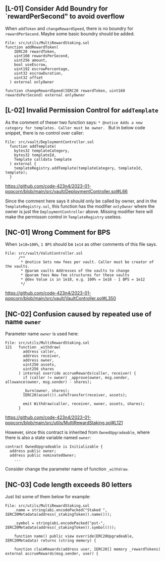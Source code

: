 ## [L-01] Consider Add Boundry for `rewardPerSecond" to avoid overflow

When `addToken` and `changeRewardSpeed`, there is no boundry for `rewardPerSecond`. Maybe some basic boundry should be added.

```solidity
File: src/utils/MultiRewardStaking.sol
function addRewardToken(
    IERC20 rewardToken,
    uint160 rewardsPerSecond,
    uint256 amount,
    bool useEscrow,
    uint192 escrowPercentage,
    uint32 escrowDuration,
    uint32 offset
  ) external onlyOwner

function changeRewardSpeed(IERC20 rewardToken, uint160 rewardsPerSecond) external onlyOwner
```
## [L-02] Invalid Permission Control for `addTemplate`

As the comment of theser two function says: `* @notice Adds a new category for templates. Caller must be owner. ` But in below code snippet, there is no control over caller:
```solidity
File: src/vault/DeploymentController.sol
  function addTemplate(
    bytes32 templateCategory,
    bytes32 templateId,
    Template calldata template
  ) external {
    templateRegistry.addTemplate(templateCategory, templateId, template);
  }
```

https://github.com/code-423n4/2023-01-popcorn/blob/main/src/vault/DeploymentController.sol#L66

Since the comment here says it should only be called by owner, and in the `TemplateRegistry.sol`, this function has the modifier `onlyOwner` where the owner is just the `DeploymentController` above. Missing modifier here will make the permisson control in `TemplateRegistry` useless.

## [NC-01] Wrong Comment for BPS
When `1e18=100%`, `1 BPS` should be `1e14` as other comments of this file says.
```solidity
File: src/vault/ValutController.sol
      /**
       * @notice Sets new fees per vault. Caller must be creator of the vaults.
       * @param vaults Addresses of the vaults to change
       * @param fees New fee structures for these vaults
       * @dev Value is in 1e18, e.g. 100% = 1e18 - 1 BPS = 1e12
       */
```
https://github.com/code-423n4/2023-01-popcorn/blob/main/src/vault/VaultController.sol#L350

## [NC-02] Confusion caused by repeated use of name `owner`

Parameter name `owner` is used here:
```solidity
File: src/utils/MultiRewardStaking.sol
121   function _withdraw(
        address caller,
        address receiver,
        address owner,
        uint256 assets,
        uint256 shares
      ) internal override accrueRewards(caller, receiver) {
        if (caller != owner) _approve(owner, msg.sender, allowance(owner, msg.sender) - shares);

        _burn(owner, shares);
        IERC20(asset()).safeTransfer(receiver, assets);

        emit Withdraw(caller, receiver, owner, assets, shares);
      }
```
https://github.com/code-423n4/2023-01-popcorn/blob/main/src/utils/MultiRewardStaking.sol#L121

However, since this contract is inherited from `OwnedUpgradeable`, where there is also a state variable named `owner`:
```solidity
contract OwnedUpgradeable is Initializable {
  address public owner;
  address public nominatedOwner;
    ...
```

Consider change the parameter name of function `_withdraw`.

## [NC-03] Code length exceeds 80 letters
Just list some of them below for example:
```solidity
File: src/utils/MultiRewardStaking.sol
    _name = string(abi.encodePacked("Staked ", IERC20Metadata(address(_stakingToken)).name()));

    _symbol = string(abi.encodePacked("pst-", IERC20Metadata(address(_stakingToken)).symbol()));

    function name() public view override(ERC20Upgradeable, IERC20Metadata) returns (string memory) {
    
    function claimRewards(address user, IERC20[] memory _rewardTokens) external accrueRewards(msg.sender, user) {
```
